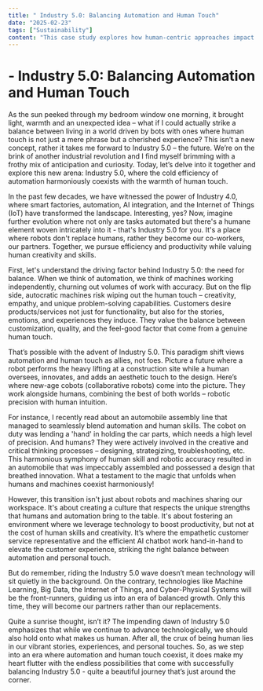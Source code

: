 ```yaml
---
title: " Industry 5.0: Balancing Automation and Human Touch"
date: "2025-02-23"
tags: ["Sustainability"]
content: "This case study explores how human-centric approaches impact real-world applications. We look at practical industry use cases..."
---
```


#    - Industry 5.0: Balancing Automation and Human Touch

As the sun peeked through my bedroom window one morning, it brought light, warmth and an unexpected idea – what if I could actually strike a balance between living in a world driven by bots with ones where human touch is not just a mere phrase but a cherished experience? This isn’t a new concept, rather it takes me forward to Industry 5.0 – the future. We’re on the brink of another industrial revolution and I find myself brimming with a frothy mix of anticipation and curiosity. Today, let’s delve into it together and explore this new arena: Industry 5.0, where the cold efficiency of automation harmoniously coexists with the warmth of human touch.

In the past few decades, we have witnessed the power of Industry 4.0, where smart factories, automation, AI integration, and the Internet of Things (IoT) have transformed the landscape. Interesting, yes? Now, imagine further evolution where not only are tasks automated but there's a humane element woven intricately into it - that's Industry 5.0 for you. It's a place where robots don't replace humans, rather they become our co-workers, our partners. Together, we pursue efficiency and productivity while valuing human creativity and skills.

First, let's understand the driving factor behind Industry 5.0: the need for balance. When we think of automation, we think of machines working independently, churning out volumes of work with accuracy. But on the flip side, autocratic machines risk wiping out the human touch – creativity, empathy, and unique problem-solving capabilities. Customers desire products/services not just for functionality, but also for the stories, emotions, and experiences they induce. They value the balance between customization, quality, and the feel-good factor that come from a genuine human touch. 

That’s possible with the advent of Industry 5.0. This paradigm shift views automation and human touch as allies, not foes. Picture a future where a robot performs the heavy lifting at a construction site while a human oversees, innovates, and adds an aesthetic touch to the design. Here’s where new-age cobots (collaborative robots) come into the picture. They work alongside humans, combining the best of both worlds – robotic precision with human intuition. 

For instance, I recently read about an automobile assembly line that managed to seamlessly blend automation and human skills. The cobot on duty was lending a 'hand' in holding the car parts, which needs a high level of precision. And humans? They were actively involved in the creative and critical thinking processes – designing, strategizing, troubleshooting, etc. This harmonious symphony of human skill and robotic accuracy resulted in an automobile that was impeccably assembled and possessed a design that breathed innovation. What a testament to the magic that unfolds when humans and machines coexist harmoniously!

However, this transition isn't just about robots and machines sharing our workspace. It's about creating a culture that respects the unique strengths that humans and automation bring to the table. It's about fostering an environment where we leverage technology to boost productivity, but not at the cost of human skills and creativity. It’s where the empathetic customer service representative and the efficient AI chatbot work hand-in-hand to elevate the customer experience, striking the right balance between automation and personal touch.

But do remember, riding the Industry 5.0 wave doesn’t mean technology will sit quietly in the background. On the contrary, technologies like Machine Learning, Big Data, the Internet of Things, and Cyber-Physical Systems will be the front-runners, guiding us into an era of balanced growth. Only this time, they will become our partners rather than our replacements.

Quite a sunrise thought, isn’t it? The impending dawn of Industry 5.0 emphasizes that while we continue to advance technologically, we should also hold onto what makes us human. After all, the crux of being human lies in our vibrant stories, experiences, and personal touches. So, as we step into an era where automation and human touch coexist, it does make my heart flutter with the endless possibilities that come with successfully balancing Industry 5.0 - quite a beautiful journey that’s just around the corner.
